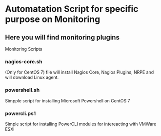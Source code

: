 # Automatation Script for specific purpose on Monitoring
## Here you will find monitoring plugins
Monitoring Scripts <br>
### nagios-core.sh <br> 
(Only for CentOS 7) file will install Nagios Core, Nagios Plugins, NRPE and will download Linux agent.<br>
### powershell.sh <br>
Simpple script for installing Microsoft Powershell on CentOS 7
### powercli.ps1 <br>
Simple script for installing PowerCLI modules for intereacting with VMWare ESXi
